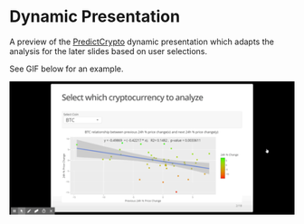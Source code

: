 # Dynamic Presentation
A preview of the [PredictCrypto](www.predictcrypto.com) dynamic presentation which adapts the analysis for the later slides based on user selections.

See GIF below for an example.

![](DynamicPresentation_LiveData.gif)
